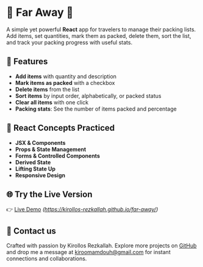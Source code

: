 # 🌴 Far Away 👜

A simple yet powerful **React** app for travelers to manage their packing lists. Add items, set quantities, mark them as packed, delete them, sort the list, and track your packing progress with useful stats.

## 🚀 Features

- **Add items** with quantity and description
- **Mark items as packed** with a checkbox
- **Delete items** from the list
- **Sort items** by input order, alphabetically, or packed status
- **Clear all items** with one click
- **Packing stats**: See the number of items packed and percentage

## 🎯 React Concepts Practiced

- **JSX & Components**
- **Props & State Management**
- **Forms & Controlled Components**
- **Derived State**
- **Lifting State Up**
- **Responsive Design**

## 🌐 Try the Live Version

👉 [Live Demo](#) _(https://kirollos-rezkallah.github.io/far-away/)_

## 💌 Contact us

Crafted with passion by Kirollos Rezkallah. Explore more projects on [GitHub](https://github.com/Kirollos-Rezkallah) and drop me a message at [kiroomamdouh@gmail.com](mailto:kiroomamdouh@gmail.com) for instant connections and collaborations.
